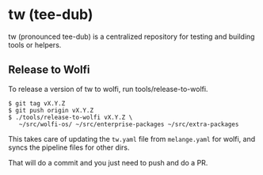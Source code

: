 # tw (tee-dub)
tw (pronounced tee-dub) is a centralized repository for testing and building
tools or helpers.

## Release to Wolfi
To release a version of tw to wolfi, run tools/release-to-wolfi.

    $ git tag vX.Y.Z
    $ git push origin vX.Y.Z
    $ ./tools/release-to-wolfi vX.Y.Z \
       ~/src/wolfi-os/ ~/src/enterprise-packages ~/src/extra-packages

This takes care of updating the `tw.yaml` file from `melange.yaml`
for wolfi, and syncs the pipeline files for other dirs.

That will do a commit and you just need to push and do a PR.

